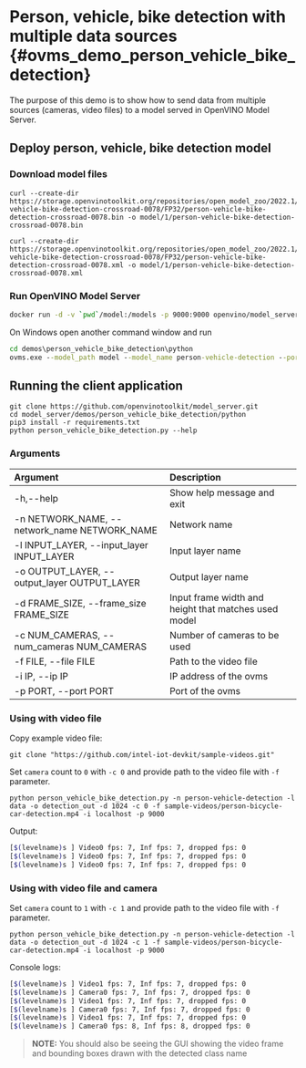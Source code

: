 # Person, vehicle, bike detection with multiple data sources {#ovms_demo_person_vehicle_bike_detection}

The purpose of this demo is to show how to send data from multiple sources (cameras, video files) to a model served in OpenVINO Model Server.

## Deploy person, vehicle, bike detection model

### Download model files
```console
curl --create-dir https://storage.openvinotoolkit.org/repositories/open_model_zoo/2022.1/models_bin/2/person-vehicle-bike-detection-crossroad-0078/FP32/person-vehicle-bike-detection-crossroad-0078.bin -o model/1/person-vehicle-bike-detection-crossroad-0078.bin

curl --create-dir https://storage.openvinotoolkit.org/repositories/open_model_zoo/2022.1/models_bin/2/person-vehicle-bike-detection-crossroad-0078/FP32/person-vehicle-bike-detection-crossroad-0078.xml -o model/1/person-vehicle-bike-detection-crossroad-0078.xml
```

### Run OpenVINO Model Server
```bash
docker run -d -v `pwd`/model:/models -p 9000:9000 openvino/model_server:latest --model_path /models --model_name person-vehicle-detection --port 9000 --shape auto
```

On Windows open another command window and run
```bat
cd demos\person_vehicle_bike_detection\python
ovms.exe --model_path model --model_name person-vehicle-detection --port 9000 --shape auto
```

## Running the client application


```console
git clone https://github.com/openvinotoolkit/model_server.git
cd model_server/demos/person_vehicle_bike_detection/python
pip3 install -r requirements.txt
python person_vehicle_bike_detection.py --help
```

### Arguments

| Argument      | Description |
| :---        |    :----   |
| -h,--help       | Show help message and exit       |
| -n NETWORK_NAME, --network_name NETWORK_NAME   |   Network name      |
| -l INPUT_LAYER, --input_layer INPUT_LAYER | Input layer name |
| -o OUTPUT_LAYER, --output_layer OUTPUT_LAYER | Output layer name |
| -d FRAME_SIZE, --frame_size FRAME_SIZE | Input frame width and height that matches used model |
| -c NUM_CAMERAS, --num_cameras NUM_CAMERAS | Number of cameras to be used |
| -f FILE, --file FILE | Path to the video file |
| -i IP, --ip IP| IP address of the ovms|
| -p PORT, --port PORT | Port of the ovms |

### Using with video file

Copy example video file:
```console
git clone "https://github.com/intel-iot-devkit/sample-videos.git"
```

Set `camera` count to `0` with `-c 0` and provide path to the video file with `-f` parameter.
```console
python person_vehicle_bike_detection.py -n person-vehicle-detection -l data -o detection_out -d 1024 -c 0 -f sample-videos/person-bicycle-car-detection.mp4 -i localhost -p 9000
```
Output:
```bash
[$(levelname)s ] Video0 fps: 7, Inf fps: 7, dropped fps: 0
[$(levelname)s ] Video0 fps: 7, Inf fps: 7, dropped fps: 0
[$(levelname)s ] Video0 fps: 7, Inf fps: 7, dropped fps: 0
```

### Using with video file and camera

Set `camera` count to `1` with `-c 1` and provide path to the video file with `-f` parameter.
```console
python person_vehicle_bike_detection.py -n person-vehicle-detection -l data -o detection_out -d 1024 -c 1 -f sample-videos/person-bicycle-car-detection.mp4 -i localhost -p 9000
```

Console logs:
```bash
[$(levelname)s ] Video1 fps: 7, Inf fps: 7, dropped fps: 0
[$(levelname)s ] Camera0 fps: 7, Inf fps: 7, dropped fps: 0
[$(levelname)s ] Video1 fps: 7, Inf fps: 7, dropped fps: 0
[$(levelname)s ] Camera0 fps: 7, Inf fps: 7, dropped fps: 0
[$(levelname)s ] Video1 fps: 7, Inf fps: 7, dropped fps: 0
[$(levelname)s ] Camera0 fps: 8, Inf fps: 8, dropped fps: 0
```

> **NOTE:** You should also be seeing the GUI showing the video frame and bounding boxes drawn with the detected class name